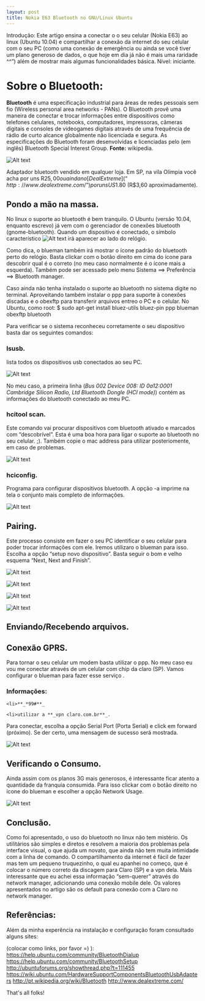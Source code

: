 ```yaml
---
layout: post
title: Nokia E63 Bluetooth no GNU/Linux Ubuntu
---
```


Introdução:
Este artigo ensina a conectar o o seu celular (Nokia E63) ao linux (Ubuntu 10.04) e compartilhar a conexão da internet do seu celular com o seu PC (como uma conexão de emergência ou ainda se você tiver um plano generoso de dados, o que hoje em dia já não é mais uma raridade ^^”) além de mostrar mais algumas funcionalidades básica. Nível: iniciante.

# Sobre o Bluetooth:

**Bluetooth** é uma especificação industrial para áreas de redes pessoais sem fio (Wireless personal area networks - PANs). O Bluetooth provê uma maneira de conectar e trocar informações entre dispositivos como telefones celulares, notebooks, computadores, impressoras, câmeras digitais e consoles de videogames digitais através de uma frequência de rádio de curto alcance globalmente não licenciada e segura. As especificações do Bluetooth foram desenvolvidas e licenciadas pelo (em inglês) Bluetooth Special Interest Group.
**Fonte:** wikipedia.

![Alt text](../../../images/posts/2015-02-17-BLUETOOTH_VOL//usb-bluetooth-dongle.jpg)

Adaptador bluetooth vendido em qualquer loja. Em SP, na vila Olímpia você acha por uns R$25,00 ou ainda no [Deal Extreme](“http://www.dealextreme.com/”) por uns US$1.80 (R$3,60 aproximadamente).

## Pondo a mão na massa.

No linux o suporte ao bluetooth é bem tranquilo. O Ubuntu (versão 10.04, enquanto escrevo) já vem com o gerenciador de conexões bluetooth (gnome-bluetooth). Quando um dispositivo é conectado, o símbolo característico ![Alt text](../../../images/posts/2015-02-17-BLUETOOTH_VOL//BlueTooth.png) irá aparecer ao lado do relógio.

Como dica, o blueman também irá mostrar o ícone padrão do bluetooth perto do relógio. Basta clickar com o botão direito em cima do ícone para descobrir qual é o correto (no meu caso normalmente é o ícone mais a esquerda). Também pode ser acessado pelo menu Sistema ==> Preferência ==> Bluetooth manager.

Caso ainda não tenha instalado o suporte ao bluetooth no sistema digite no terminal. Aproveitando também instalar o ppp para suporte à conexões discadas e o obexftp para transferir arquivos entreo o PC e o celular.
No Ubuntu, como root:
$ sudo apt-get install bluez-utils bluez-pin ppp blueman obexftp bluetooth

Para verificar se o sistema reconheceu corretamente o seu dispositivo basta dar os seguintes comandos:

### lsusb.

lista todos os dispositivos usb conectados ao seu PC.

![Alt text](../../../images/posts/2015-02-17-BLUETOOTH_VOL//lsusb.png)

No meu caso, a primeira linha (_Bus 002 Device 008: ID 0a12:0001 Cambridge Silicon Radio, Ltd Bluetooth Dongle (HCI mode)_) contém as informações do bluetooth conectado ao meu PC.

### hcitool scan.

Este comando vai procurar dispositivos com bluetooth ativado e marcados com “descobrível”. Esta é uma boa hora para ligar o suporte ao bluetooth no seu celular. ;). Também copie o mac address para utilizar posteriomente, em caso de problemas.

![Alt text](../../../images/posts/2015-02-17-BLUETOOTH_VOL//hcitool_scan.png)

### hciconfig.

Programa para configurar dispositivos bluetooth. A opção -a imprime na tela o conjunto mais completo de informações.

![Alt text](../../../images/posts/2015-02-17-BLUETOOTH_VOL//hciconfig.png)

## Pairing.

Este processo consiste em fazer o seu PC identificar o seu celular para poder trocar informações com ele. Iremos utilizaro o blueman para isso.
Escolha a opção “setup novo dispositivo”. Basta seguir o bom e velho esquema “Next, Next and Finish”.

![Alt text](../../../images/posts/2015-02-17-BLUETOOTH_VOL//add_device01.png)

![Alt text](../../../images/posts/2015-02-17-BLUETOOTH_VOL//add_device02.png)

![Alt text](../../../images/posts/2015-02-17-BLUETOOTH_VOL//add_device03.png)

![Alt text](../../../images/posts/2015-02-17-BLUETOOTH_VOL//add_device04.png)

## Enviando/Recebendo arquivos.

## Conexão GPRS.

Para tornar o seu celular um modem basta utilizar o ppp. No meu caso eu vou me conectar através de um celular com chip da claro (SP). Vamos configurar o blueman para fazer esse serviço .

### Informações:

	<li>**_*99#**_

	<li>utilizar a **_vpn claro.com.br**_.

Para conectar, escolha a opção Serial Port (Porta Serial) e click em forward (próximo). Se der certo, uma mensagem de sucesso será mostrada.

![Alt text](../../../images/posts/2015-02-17-BLUETOOTH_VOL//conexao_GPRS.png)

## Verificando o Consumo.

Ainda assim com os planos 3G mais generosos, é interessante ficar atento a quantidade da franquia consumida. Para isso clickar com o botão direito no ícone do blueman e escolher a opção Network Usage.

![Alt text](../../../images/posts/2015-02-17-BLUETOOTH_VOL//network_usage.png)

## Conclusão.

Como foi apresentado, o uso do bluetooth no linux não tem mistério. Os utilitários são simples e diretos e resolvem a maioria dos problemas pela interface visual, o que ajuda um novato, que ainda não tem muita intimidade com a linha de comando.
O compartilhamento da internet é fácil de fazer mas tem um pequeno truquezinho, o qual eu apanhei no começo, que é colocar o número correto da discagem para Claro (SP) e a vpn dela. Mais interessante que eu achei essa informação “sem-querer” através do network manager, adicionando uma conexão mobile dele. Os valores apresentados no artigo são os default para conexão com a Claro no network manager.

## Referências:

Além da minha experência na instalação e configuração foram consultado alguns sites:

(colocar como links, por favor =) ):
https://help.ubuntu.com/community/BluetoothDialup
https://help.ubuntu.com/community/BluetoothSetup
http://ubuntuforums.org/showthread.php?t=111455
https://wiki.ubuntu.com/HardwareSupportComponentsBluetoothUsbAdapters
http://pt.wikipedia.org/wiki/Bluetooth
http://www.dealextreme.com/

That's all folks!

